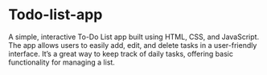 # Todo-list-app
A simple, interactive To-Do List app built using HTML, CSS, and JavaScript. The app allows users to easily add, edit, and delete tasks in a user-friendly interface. It’s a great way to keep track of daily tasks, offering basic functionality for managing a list. 
